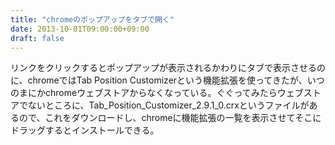```yaml
---
title: "chromeのポップアップをタブで開く"
date: 2013-10-01T09:00:00+09:00
draft: false
---
```

リンクをクリックするとポップアップが表示されるかわりにタブで表示させるのに、chromeではTab Position Customizerという機能拡張を使ってきたが、いつのまにかchromeウェブストアからなくなっている。ぐぐってみたらウェブストアでないところに、Tab_Position_Customizer_2.9.1_0.crxというファイルがあるので、これをダウンロードし、chromeに機能拡張の一覧を表示させてそこにドラッグするとインストールできる。